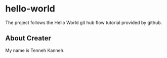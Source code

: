 # hello-world
The project follows the Hello World git hub flow tutorial provided by github.


## About Creater ##
My name is Tenneh Kanneh.

